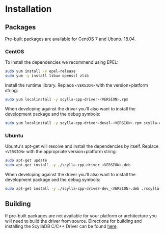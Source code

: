 # Installation

## Packages

Pre-built packages are available for CentOS 7 and Ubuntu 18.04.

### CentOS

To install the dependencies we recommend using EPEL:

```bash
sudo yum install -y epel-release
sudo yum -y install libuv openssl zlib
```

Install the runtime library. Replace `<VERSION>` with the version+platform string:

```bash
sudo yum localinstall -y scylla-cpp-driver-<VERSION>.rpm
```

When developing against the driver you'll also want to install the development
package and the debug symbols:

```bash
sudo yum localinstall -y scylla-cpp-driver-devel-<VERSION>.rpm scylla-cpp-driver-debuginfo-<VERSION>.rpm
```

### Ubuntu

Ubuntu's apt-get will resolve and install the dependencies by itself.
Replace `<VERSION>` with the appropriate version+platform string:

```bash
sudo apt-get update
sudo apt-get install -y ./scylla-cpp-driver_<VERSION>.deb
```

When developing against the driver you'll also want to install the development
package and the debug symbols:

```bash
sudo apt-get install -y ./scylla-cpp-driver-dev_<VERSION>.deb ./scylla-cpp-driver-dbg_<VERSION>.deb
```

## Building

If pre-built packages are not available for your platform or architecture you
will need to build the driver from source. Directions for building and
installing the ScyllaDB C/C++ Driver can be found [here](building.md).
